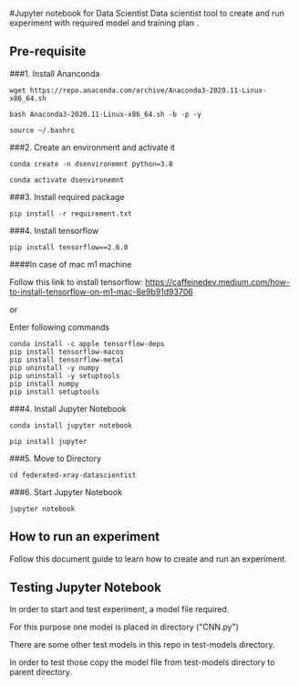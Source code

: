 #Jupyter notebook for Data Scientist
Data scientist tool to create and run experiment with required model and training plan .


## Pre-requisite
###1. Install Ananconda
```shell
wget https://repo.anaconda.com/archive/Anaconda3-2020.11-Linux-x86_64.sh 

bash Anaconda3-2020.11-Linux-x86_64.sh -b -p -y 

source ~/.bashrc 
```
###2. Create an environment and activate it
```shell
conda create -n dsenvironemnt python=3.8 

conda activate dsenvironemnt 
```
###3. Install required package
```shell
pip install -r requirement.txt
```
###4. Install tensorflow
```shell
pip install tensorflow==2.6.0
```
####In case of mac m1 machine

Follow this link to install tensorflow: https://caffeinedev.medium.com/how-to-install-tensorflow-on-m1-mac-8e9b91d93706

or

Enter following commands
```shell
conda install -c apple tensorflow-deps
pip install tensorflow-macos
pip install tensorflow-metal
pip uninstall -y numpy
pip uninstall -y setuptools
pip install numpy
pip install setuptools
```
###4. Install Jupyter Notebook
```shell
conda install jupyter notebook

pip install jupyter
```
###5. Move to Directory
```shell
cd federated-xray-datascientist
```
###6. Start Jupyter Notebook
```shell
jupyter notebook
```

## How to run an experiment
Follow this document guide to learn how to create and run an experiment.

## Testing Jupyter Notebook
In order to start and test experiment, a model file required.

For this purpose one model is placed in directory ("CNN.py")

There are some other test models in this repo in test-models directory.

In order to test those copy the model file from test-models directory to parent directory.
